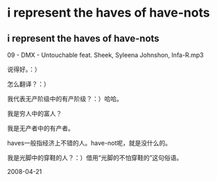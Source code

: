 # i represent the haves of have-nots

## i represent the haves of have-nots

09 - DMX - Untouchable feat. Sheek, Syleena Johnshon, Infa-R.mp3


说得好。：）

怎么翻译？：）

我代表无产阶级中的有产阶级？：）哈哈。

我是穷人中的富人？

我是无产者中的有产者。

haves一般指经济上不错的人。have-not呢，就是没什么的。

我是光脚中的穿鞋的人？：）借用“光脚的不怕穿鞋的”这句俗语。


2008-04-21
